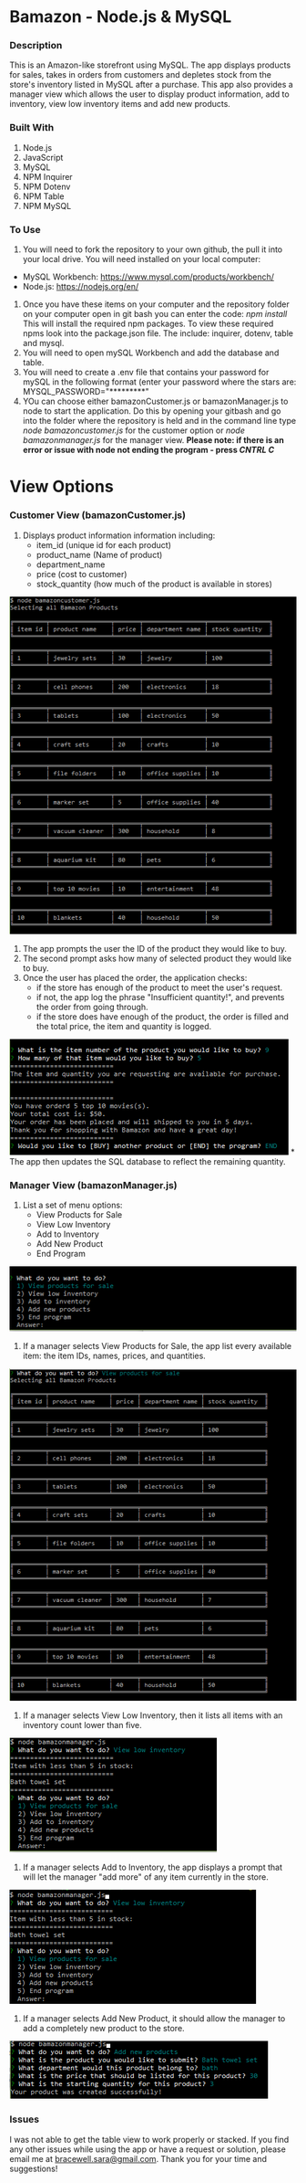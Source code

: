 # Bamazon - Node.js & MySQL

### Description
This is an Amazon-like storefront using MySQL. The app displays products for sales, takes in orders from customers and depletes stock from the store's inventory listed in MySQL after a purchase. This app also provides a manager view which allows the user to display product information, add to inventory, view low inventory items and add new products.

### Built With
1. Node.js
1. JavaScript
1. MySQL
1. NPM Inquirer
1. NPM Dotenv
1. NPM Table
1. NPM MySQL

### To Use
1. You will need to fork the repository to your own github, the pull it into your local drive. You will need installed on your local computer:
* MySQL Workbench: https://www.mysql.com/products/workbench/
* Node.js: https://nodejs.org/en/
1. Once you have these items on your computer and the repository folder on your computer open in git bash you can enter the code: _npm install_ 
This will install the required npm packages. To view these required npms look into the package.json file. The include: inquirer, dotenv, table and mysql. 
1. You will need to open mySQL Workbench and add the database and table.
1. You will need to create a .env file that contains your password for mySQL in the following format (enter your password where the stars are:
MYSQL_PASSWORD="*********"
1. YOu can choose either bamazonCustomer.js or bamazonManager.js to node to start the application. Do this by opening your gitbash and go into the folder where the repository is held and in the command line type _node bamazoncustomer.js_ for the customer option or _node bamazonmanager.js_ for the manager view. 
__Please note: if there is an error or issue with node not ending the program - press *CNTRL C*__


# View Options

### Customer View (bamazonCustomer.js)
1. Displays product information information including:
	* item_id (unique id for each product)
	* product_name (Name of product)
	* department_name
	* price (cost to customer)
	* stock_quantity (how much of the product is available in stores)
	
<img src="/images/displayproducts.PNG">

1. The app prompts the user the ID of the product they would like to buy.
1. The second prompt asks how many of selected product they would like to buy.
1. Once the user has placed the order, the application checks:
	* if the store has enough of the product to meet the user's request.
	* if not, the app log the phrase "Insufficient quantity!", and prevents the order from going through.
	* if the store does have enough of the product, the order is filled and the total price, the item and quantity is logged.
<img src="/images/order.PNG">
	* The app then updates the SQL database to reflect the remaining quantity.
	

### Manager View (bamazonManager.js)
1. List a set of menu options:
	* View Products for Sale
	* View Low Inventory
	* Add to Inventory
	* Add New Product
	* End Program
	
![Manager Menu](./images/managermenu.PNG)

1. If a manager selects View Products for Sale, the app list every available item: the item IDs, names, prices, and quantities.

![Display Order](./images/displayproductsmanager.PNG)

1. If a manager selects View Low Inventory, then it lists all items with an inventory count lower than five.

![View Low Inventory](./images/viewlowinventory.PNG)

1. If a manager selects Add to Inventory, the app displays a prompt that will let the manager "add more" of any item currently in the store.

![Add to Inventory](./images/addtoinventory.PNG)
1. If a manager selects Add New Product, it should allow the manager to add a completely new product to the store.

![Add New Product](./images/addnewproduct.PNG)

### Issues
I was not able to get the table view to work properly or stacked. If you find any other issues while using the app or have a request or solution, please email me at bracewell.sara@gmail.com. Thank you for your time and suggestions!
